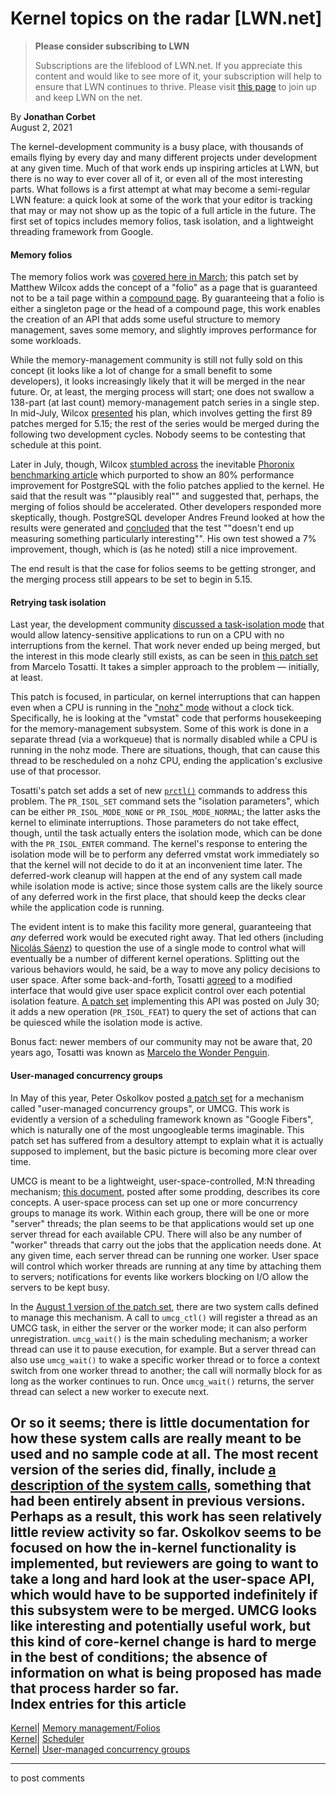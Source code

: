# Kernel topics on the radar [LWN.net]

> **Please consider subscribing to LWN**
> 
> Subscriptions are the lifeblood of LWN.net. If you appreciate this content and would like to see more of it, your subscription will help to ensure that LWN continues to thrive. Please visit [this page](/Promo/nst-nag1/subscribe) to join up and keep LWN on the net. 

By **Jonathan Corbet**  
August 2, 2021 

The kernel-development community is a busy place, with thousands of emails flying by every day and many different projects under development at any given time. Much of that work ends up inspiring articles at LWN, but there is no way to ever cover all of it, or even all of the most interesting parts. What follows is a first attempt at what may become a semi-regular LWN feature: a quick look at some of the work that your editor is tracking that may or may not show up as the topic of a full article in the future. The first set of topics includes memory folios, task isolation, and a lightweight threading framework from Google. 

#### Memory folios

The memory folios work was [covered here in March](/Articles/849538/); this patch set by Matthew Wilcox adds the concept of a "folio" as a page that is guaranteed not to be a tail page within a [compound page](/Articles/619514/). By guaranteeing that a folio is either a singleton page or the head of a compound page, this work enables the creation of an API that adds some useful structure to memory management, saves some memory, and slightly improves performance for some workloads. 

While the memory-management community is still not fully sold on this concept (it looks like a lot of change for a small benefit to some developers), it looks increasingly likely that it will be merged in the near future. Or, at least, the merging process will start; one does not swallow a 138-part (at last count) memory-management patch series in a single step. In mid-July, Wilcox [presented](/ml/linux-kernel/YPBs+hcxo31JanPM@casper.infradead.org/) his plan, which involves getting the first 89 patches merged for 5.15; the rest of the series would be merged during the following two development cycles. Nobody seems to be contesting that schedule at this point. 

Later in July, though, Wilcox [stumbled across](/ml/linux-kernel/YPxNkRYMuWmuRnA5@casper.infradead.org/) the inevitable [Phoronix benchmarking article](https://www.phoronix.com/scan.php?page=news_item&px=Folios-v14-Testing-AMD-Linux) which purported to show an 80% performance improvement for PostgreSQL with the folio patches applied to the kernel. He said that the result was ""plausibly real"" and suggested that, perhaps, the merging of folios should be accelerated. Other developers responded more skeptically, though. PostgreSQL developer Andres Freund looked at how the results were generated and [concluded](/ml/linux-kernel/20210724214413.fqsbjxhhodfzchs6@alap3.anarazel.de/) that the test ""doesn't end up measuring something particularly interesting"". His own test showed a 7% improvement, though, which is (as he noted) still a nice improvement. 

The end result is that the case for folios seems to be getting stronger, and the merging process still appears to be set to begin in 5.15. 

#### Retrying task isolation

Last year, the development community [discussed a task-isolation mode](/Articles/816298/) that would allow latency-sensitive applications to run on a CPU with no interruptions from the kernel. That work never ended up being merged, but the interest in this mode clearly still exists, as can be seen in [this patch set](/ml/linux-kernel/20210727103803.464432924@fuller.cnet/) from Marcelo Tosatti. It takes a simpler approach to the problem — initially, at least. 

This patch is focused, in particular, on kernel interruptions that can happen even when a CPU is running in the ["nohz" mode](/Articles/549580/) without a clock tick. Specifically, he is looking at the "vmstat" code that performs housekeeping for the memory-management subsystem. Some of this work is done in a separate thread (via a workqueue) that is normally disabled while a CPU is running in the nohz mode. There are situations, though, that can cause this thread to be rescheduled on a nohz CPU, ending the application's exclusive use of that processor. 

Tosatti's patch set adds a set of new [`prctl()`](https://man7.org/linux/man-pages/man2/prctl.2.html) commands to address this problem. The `PR_ISOL_SET` command sets the "isolation parameters", which can be either `PR_ISOL_MODE_NONE` or `PR_ISOL_MODE_NORMAL`; the latter asks the kernel to eliminate interruptions. Those parameters do not take effect, though, until the task actually enters the isolation mode, which can be done with the `PR_ISOL_ENTER` command. The kernel's response to entering the isolation mode will be to perform any deferred vmstat work immediately so that the kernel will not decide to do it at an inconvenient time later. The deferred-work cleanup will happen at the end of any system call made while isolation mode is active; since those system calls are the likely source of any deferred work in the first place, that should keep the decks clear while the application code is running. 

The evident intent is to make this facility more general, guaranteeing that _any_ deferred work would be executed right away. That led others (including [Nicolás Sáenz](/ml/linux-kernel/7b2d6bf91d30c007e19a7d2cbddcb2460e72d163.camel@redhat.com/)) to question the use of a single mode to control what will eventually be a number of different kernel operations. Splitting out the various behaviors would, he said, be a way to move any policy decisions to user space. After some back-and-forth, Tosatti [agreed](/ml/linux-kernel/20210727145209.GA518735@fuller.cnet/) to a modified interface that would give user space explicit control over each potential isolation feature. [A patch set](/ml/linux-kernel/20210730201827.269106165@fuller.cnet/) implementing this API was posted on July 30; it adds a new operation (`PR_ISOL_FEAT`) to query the set of actions that can be quiesced while the isolation mode is active. 

Bonus fact: newer members of our community may not be aware that, 20 years ago, Tosatti was known as [Marcelo the Wonder Penguin](https://web.archive.org/web/20011119051210/http://marcelothewonderpenguin.com/). 

#### User-managed concurrency groups

In May of this year, Peter Oskolkov posted [a patch set](/ml/linux-kernel/20210520183614.1227046-1-posk@google.com/) for a mechanism called "user-managed concurrency groups", or UMCG. This work is evidently a version of a scheduling framework known as "Google Fibers", which is naturally one of the most ungoogleable terms imaginable. This patch set has suffered from a desultory attempt to explain what it is actually supposed to implement, but the basic picture is becoming more clear over time. 

UMCG is meant to be a lightweight, user-space-controlled, M:N threading mechanism; [this document](/ml/linux-kernel/CAPNVh5feas6o_8pk5-kiujTDJf6XT4uxapxC4eZokaj%2Biv%3DrqQ%40mail.gmail.com/), posted after some prodding, describes its core concepts. A user-space process can set up one or more concurrency groups to manage its work. Within each group, there will be one or more "server" threads; the plan seems to be that applications would set up one server thread for each available CPU. There will also be any number of "worker" threads that carry out the jobs that the application needs done. At any given time, each server thread can be running one worker. User space will control which worker threads are running at any time by attaching them to servers; notifications for events like workers blocking on I/O allow the servers to be kept busy. 

In the [August 1 version of the patch set](/ml/linux-kernel/20210801200617.623745-1-posk@google.com/), there are two system calls defined to manage this mechanism. A call to `umcg_ctl()` will register a thread as an UMCG task, in either the server or the worker mode; it can also perform unregistration. `umcg_wait()` is the main scheduling mechanism; a worker thread can use it to pause execution, for example. But a server thread can also use `umcg_wait()` to wake a specific worker thread or to force a context switch from one worker thread to another; the call will normally block for as long as the worker continues to run. Once `umcg_wait()` returns, the server thread can select a new worker to execute next. 

Or so it seems; there is little documentation for how these system calls are really meant to be used and no sample code at all. The most recent version of the series did, finally, include [a description of the system calls](/ml/linux-kernel/20210801200617.623745-4-posk@google.com/), something that had been entirely absent in previous versions. Perhaps as a result, this work has seen relatively little review activity so far. Oskolkov seems to be focused on how the in-kernel functionality is implemented, but reviewers are going to want to take a long and hard look at the user-space API, which would have to be supported indefinitely if this subsystem were to be merged. UMCG looks like interesting and potentially useful work, but this kind of core-kernel change is hard to merge in the best of conditions; the absence of information on what is being proposed has made that process harder so far.  
Index entries for this article  
---  
[Kernel](/Kernel/Index)| [Memory management/Folios](/Kernel/Index#Memory_management-Folios)  
[Kernel](/Kernel/Index)| [Scheduler](/Kernel/Index#Scheduler)  
[Kernel](/Kernel/Index)| [User-managed concurrency groups](/Kernel/Index#User-managed_concurrency_groups)  
  


* * *

to post comments 
